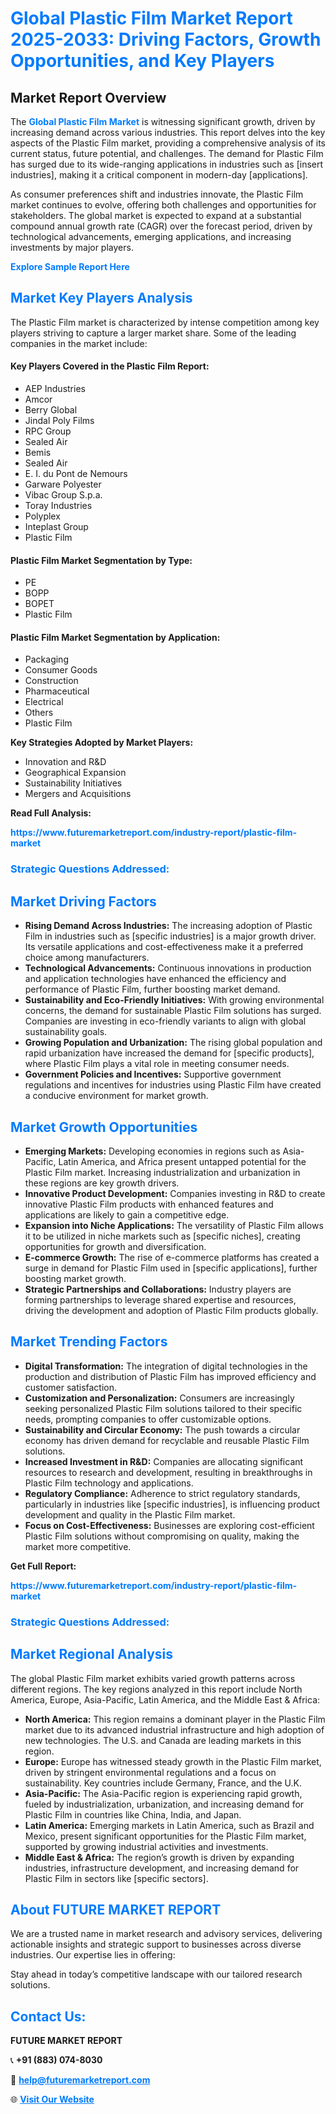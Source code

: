 <h1 style="color: #007BFF;">Global Plastic Film Market Report 2025-2033: Driving Factors, Growth Opportunities, and Key Players</h1>

<section id="overview">
<h2>Market Report Overview</h2>
<p>The <a href="https://www.futuremarketreport.com/industry-report/plastic-film-market" style="color: #007BFF; text-decoration: none;"><strong>Global Plastic Film Market</strong></a> is witnessing significant growth, driven by increasing demand across various industries. This report delves into the key aspects of the Plastic Film market, providing a comprehensive analysis of its current status, future potential, and challenges. The demand for Plastic Film has surged due to its wide-ranging applications in industries such as [insert industries], making it a critical component in modern-day [applications].</p>
<p>As consumer preferences shift and industries innovate, the Plastic Film market continues to evolve, offering both challenges and opportunities for stakeholders. The global market is expected to expand at a substantial compound annual growth rate (CAGR) over the forecast period, driven by technological advancements, emerging applications, and increasing investments by major players.</p>
</section>

<section id="overview">
<p><a href="https://www.futuremarketreport.com/request-sample/reportId=107676" style="color: #007BFF; text-decoration: none;"><strong>Explore Sample Report Here</strong></a></p>
</section>

<section id="key-players">
<h2 style="color: #007BFF;">Market Key Players Analysis</h2>
<p>The Plastic Film market is characterized by intense competition among key players striving to capture a larger market share. Some of the leading companies in the market include:</p>
<h4>Key Players Covered in the Plastic Film Report:</h4>
<ul><li>AEP Industries</li><li>Amcor</li><li>Berry Global</li><li>Jindal Poly Films</li><li>RPC Group</li><li>Sealed Air</li><li>Bemis</li><li>Sealed Air</li><li>E. I. du Pont de Nemours</li><li>Garware Polyester</li><li>Vibac Group S.p.a.</li><li>Toray Industries</li><li>Polyplex</li><li>Inteplast Group</li><li>Plastic Film</li></ul>
<h4>Plastic Film Market Segmentation by Type:</h4>
<ul><li>PE</li><li>BOPP</li><li>BOPET</li><li>Plastic Film</li></ul>

<h4>Plastic Film Market Segmentation by Application:</h4>
<ul><li>Packaging</li><li>Consumer Goods</li><li>Construction</li><li>Pharmaceutical</li><li>Electrical</li><li>Others</li><li>Plastic Film</li></ul>
<p><strong>Key Strategies Adopted by Market Players:</strong></p>
<ul>
<li>Innovation and R&D</li>
<li>Geographical Expansion</li>
<li>Sustainability Initiatives</li>
<li>Mergers and Acquisitions</li>
</ul>
</section>

<section>
<p><strong>Read Full Analysis: </strong></p><a href="https://www.futuremarketreport.com/industry-report/plastic-film-market" style="color: #007BFF; text-decoration: none;"><strong>https://www.futuremarketreport.com/industry-report/plastic-film-market</strong></a>
<h3 style="color: #007BFF;">Strategic Questions Addressed:</h3>
</section>

<section id="driving-factors">
<h2 style="color: #007BFF;">Market Driving Factors</h2>
<ul>
<li><strong>Rising Demand Across Industries:</strong> The increasing adoption of Plastic Film in industries such as [specific industries] is a major growth driver. Its versatile applications and cost-effectiveness make it a preferred choice among manufacturers.</li>
<li><strong>Technological Advancements:</strong> Continuous innovations in production and application technologies have enhanced the efficiency and performance of Plastic Film, further boosting market demand.</li>
<li><strong>Sustainability and Eco-Friendly Initiatives:</strong> With growing environmental concerns, the demand for sustainable Plastic Film solutions has surged. Companies are investing in eco-friendly variants to align with global sustainability goals.</li>
<li><strong>Growing Population and Urbanization:</strong> The rising global population and rapid urbanization have increased the demand for [specific products], where Plastic Film plays a vital role in meeting consumer needs.</li>
<li><strong>Government Policies and Incentives:</strong> Supportive government regulations and incentives for industries using Plastic Film have created a conducive environment for market growth.</li>
</ul>
</section>

<section id="growth-opportunities">
<h2 style="color: #007BFF;">Market Growth Opportunities</h2>
<ul>
<li><strong>Emerging Markets:</strong> Developing economies in regions such as Asia-Pacific, Latin America, and Africa present untapped potential for the Plastic Film market. Increasing industrialization and urbanization in these regions are key growth drivers.</li>
<li><strong>Innovative Product Development:</strong> Companies investing in R&D to create innovative Plastic Film products with enhanced features and applications are likely to gain a competitive edge.</li>
<li><strong>Expansion into Niche Applications:</strong> The versatility of Plastic Film allows it to be utilized in niche markets such as [specific niches], creating opportunities for growth and diversification.</li>
<li><strong>E-commerce Growth:</strong> The rise of e-commerce platforms has created a surge in demand for Plastic Film used in [specific applications], further boosting market growth.</li>
<li><strong>Strategic Partnerships and Collaborations:</strong> Industry players are forming partnerships to leverage shared expertise and resources, driving the development and adoption of Plastic Film products globally.</li>
</ul>
</section>

<section id="trending-factors">
<h2 style="color: #007BFF;">Market Trending Factors</h2>
<ul>
<li><strong>Digital Transformation:</strong> The integration of digital technologies in the production and distribution of Plastic Film has improved efficiency and customer satisfaction.</li>
<li><strong>Customization and Personalization:</strong> Consumers are increasingly seeking personalized Plastic Film solutions tailored to their specific needs, prompting companies to offer customizable options.</li>
<li><strong>Sustainability and Circular Economy:</strong> The push towards a circular economy has driven demand for recyclable and reusable Plastic Film solutions.</li>
<li><strong>Increased Investment in R&D:</strong> Companies are allocating significant resources to research and development, resulting in breakthroughs in Plastic Film technology and applications.</li>
<li><strong>Regulatory Compliance:</strong> Adherence to strict regulatory standards, particularly in industries like [specific industries], is influencing product development and quality in the Plastic Film market.</li>
<li><strong>Focus on Cost-Effectiveness:</strong> Businesses are exploring cost-efficient Plastic Film solutions without compromising on quality, making the market more competitive.</li>
</ul>
</section>

<section>
<p><strong>Get Full Report: </strong></p><a href="https://www.futuremarketreport.com/industry-report/plastic-film-market" style="color: #007BFF; text-decoration: none;"><strong>https://www.futuremarketreport.com/industry-report/plastic-film-market</strong></a>
<h3 style="color: #007BFF;">Strategic Questions Addressed:</h3>
</section>


<section id="regional-analysis">
<h2 style="color: #007BFF;">Market Regional Analysis</h2>
<p>The global Plastic Film market exhibits varied growth patterns across different regions. The key regions analyzed in this report include North America, Europe, Asia-Pacific, Latin America, and the Middle East & Africa:</p>
<ul>
<li><strong>North America:</strong> This region remains a dominant player in the Plastic Film market due to its advanced industrial infrastructure and high adoption of new technologies. The U.S. and Canada are leading markets in this region.</li>
<li><strong>Europe:</strong> Europe has witnessed steady growth in the Plastic Film market, driven by stringent environmental regulations and a focus on sustainability. Key countries include Germany, France, and the U.K.</li>
<li><strong>Asia-Pacific:</strong> The Asia-Pacific region is experiencing rapid growth, fueled by industrialization, urbanization, and increasing demand for Plastic Film in countries like China, India, and Japan.</li>
<li><strong>Latin America:</strong> Emerging markets in Latin America, such as Brazil and Mexico, present significant opportunities for the Plastic Film market, supported by growing industrial activities and investments.</li>
<li><strong>Middle East & Africa:</strong> The region’s growth is driven by expanding industries, infrastructure development, and increasing demand for Plastic Film in sectors like [specific sectors].</li>
</ul>
</section>

<footer>
<h2 style="color: #007BFF;">About FUTURE MARKET REPORT</h2>
<p>We are a trusted name in market research and advisory services, delivering actionable insights and strategic support to businesses across diverse industries. Our expertise lies in offering:</p>

<p>Stay ahead in today’s competitive landscape with our tailored research solutions.</p>

<h2 style="color: #007BFF;">Contact Us:</h2>
<p><strong>FUTURE MARKET REPORT</strong></p>
<p>📞 <strong>+91 (883) 074-8030</strong></p>
<p>📧 <strong><a href="mailto:help@futuremarketreport.com" style="color: #007BFF;">help@futuremarketreport.com</a></strong></p>
<p>🌐 <strong><a href="https://www.futuremarketreport.com/" style="color: #007BFF;">Visit Our Website</a></strong></p>
</footer>